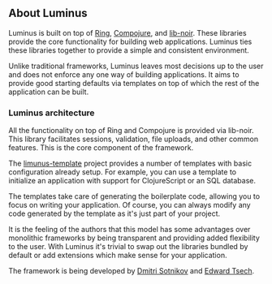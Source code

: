 ## About Luminus

Luminus is built on top of [Ring](https://github.com/mmcgrana/ring), [Compojure](https://github.com/weavejester/compojure),
and [lib-noir](https://github.com/noir-clojure/lib-noir). These libraries provide the core functionality for building web applications.
Luminus ties these libraries together to provide a simple and consistent environment.

Unlike traditional frameworks, Luminus leaves most decisions up to the user and does not enforce any one way of building applications.
It aims to provide good starting defaults via templates on top of which the rest of the application can be built.

### Luminus architecture

All the functionality on top of Ring and Compojure is provided via lib-noir. This library facilitates sessions,
validation, file uploads, and other common features. This is the core component of the framework.

The [limunus-template](https://github.com/yogthos/luminus-template) project provides a number of templates with basic configuration
already setup. For example, you can use a template to initialize an application with support for ClojureScript or an SQL database. 

The templates take care of generating the boilerplate code, allowing you to focus on writing your application. Of course, you can always
modify any code generated by the template as it's just part of your project.

It is the feeling of the authors that this model has some advantages over monolithic frameworks by being transparent and providing
added flexibility to the user. With Luminus it's trivial to swap out the libraries bundled by default or add extensions which make sense
for your application. 

The framework is being developed by [Dmitri Sotnikov](http://yogthos.net) and [Edward Tsech](http://about.me/edtsech).
